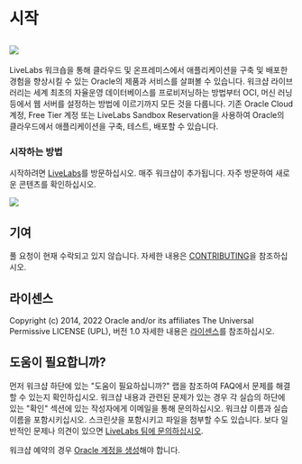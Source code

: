 # 시작

## [![](https://oracle-livelabs.github.io/common/images/livelabs-banner-formarketplace.png)](https://developer.oracle.com/livelabs)

LiveLabs 워크숍을 통해 클라우드 및 온프레미스에서 애플리케이션을 구축 및 배포한 경험을 향상시킬 수 있는 Oracle의 제품과 서비스를 살펴볼 수 있습니다. 워크샵 라이브러리는 세계 최초의 자율운영 데이터베이스를 프로비저닝하는 방법부터 OCI, 머신 러닝 등에서 웹 서버를 설정하는 방법에 이르기까지 모든 것을 다룹니다. 기존 Oracle Cloud 계정, Free Tier 계정 또는 LiveLabs Sandbox Reservation을 사용하여 Oracle의 클라우드에서 애플리케이션을 구축, 테스트, 배포할 수 있습니다.

### 시작하는 방법

시작하려면 [LiveLabs](https://developer.oracle.com/livelabs)를 방문하십시오. 매주 워크샵이 추가됩니다. 자주 방문하여 새로운 콘텐츠를 확인하십시오.

[![](https://oracle-livelabs.github.io/common/images/livelabs-new-skin.png)](https://developer.oracle.com/livelabs)

## 기여

풀 요청이 현재 수락되고 있지 않습니다. 자세한 내용은 [CONTRIBUTING](CONTRIBUTING.md)을 참조하십시오.

## 라이센스

Copyright (c) 2014, 2022 Oracle and/or its affiliates The Universal Permissive LICENSE (UPL), 버전 1.0 자세한 내용은 [라이센스](LICENSE.txt)를 참조하십시오.

## 도움이 필요합니까?

먼저 워크샵 하단에 있는 "도움이 필요하십니까?" 랩을 참조하여 FAQ에서 문제를 해결할 수 있는지 확인하십시오. 워크샵 내용과 관련된 문제가 있는 경우 각 실습의 하단에 있는 "확인" 섹션에 있는 작성자에게 이메일을 통해 문의하십시오. 워크샵 이름과 실습 이름을 포함시키십시오. 스크린샷을 포함시키고 파일을 첨부할 수도 있습니다. 보다 일반적인 문제나 의견이 있으면 [LiveLabs 팀에 문의하십시오](mailto:livelabs-help_us@oracle.com).

워크샵 예약의 경우 [Oracle 계정을 생성](https://profile.oracle.com/myprofile/account/create-account.jspx)해야 합니다.